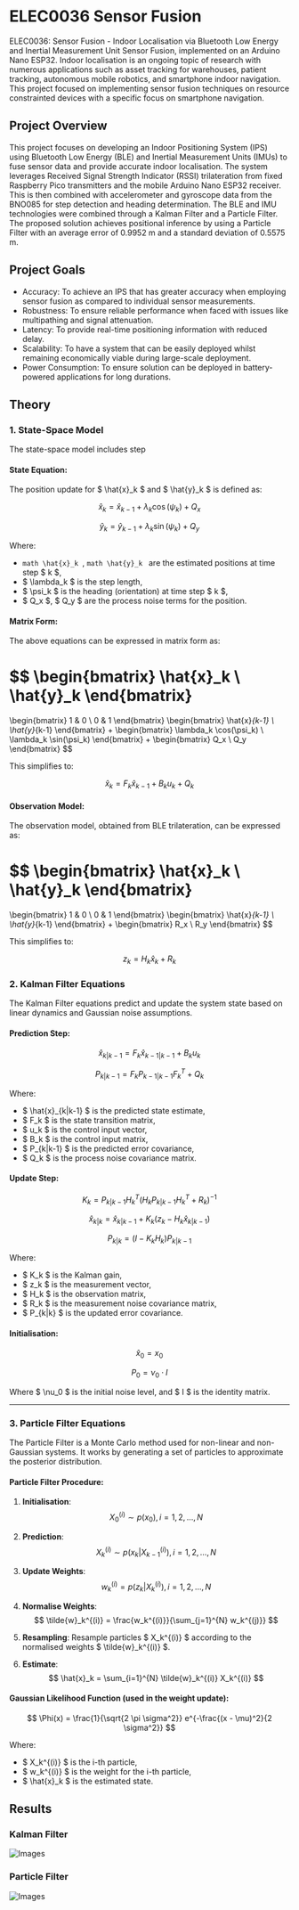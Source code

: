 # ELEC0036 Sensor Fusion
ELEC0036: Sensor Fusion - Indoor Localisation via Bluetooth Low Energy and Inertial Measurement Unit Sensor Fusion, implemented on an Arduino Nano ESP32. Indoor localisation is an ongoing topic of research with numerous applications such as
asset tracking for warehouses, patient tracking, autonomous mobile robotics, and smartphone indoor navigation. This project focused on implementing sensor fusion techniques on resource constrainted devices with a specific focus on smartphone navigation.

## Project Overview
This project focuses on developing an Indoor Positioning System (IPS) using Bluetooth Low Energy (BLE) and Inertial Measurement Units (IMUs) to fuse sensor data and provide accurate indoor localisation. The system leverages Received Signal Strength Indicator (RSSI) trilateration from fixed Raspberry Pico transmitters and the mobile Arduino Nano ESP32 receiver. This is then combined with accelerometer and gyroscope data from the BNO085 for step detection and heading determination. The BLE and IMU technologies were combined through a Kalman Filter and a Particle Filter. The proposed solution achieves positional inference by using a Particle Filter with an average error of 0.9952 m and a standard deviation of 0.5575 m.

## Project Goals
- Accuracy: To achieve an IPS that has greater accuracy when employing sensor
fusion as compared to individual sensor measurements.
- Robustness: To ensure reliable performance when faced with issues like multipathing and signal attenuation.
- Latency: To provide real-time positioning information with reduced delay.
- Scalability: To have a system that can be easily deployed whilst remaining economically viable during large-scale deployment.
- Power Consumption: To ensure solution can be deployed in battery-powered
applications for long durations.

## Theory

### 1. **State-Space Model**
The state-space model includes step

#### **State Equation**:
The position update for $ \hat{x}_k $ and $ \hat{y}_k $ is defined as:

```math
\hat{x}_k = \hat{x}_{k-1} + \lambda_k \cos(\psi_k) + Q_x
```
```math
\hat{y}_k = \hat{y}_{k-1} + \lambda_k \sin(\psi_k) + Q_y
```

Where:
- ```math \hat{x}_k ```, ```math \hat{y}_k ``` are the estimated positions at time step $ k $,
- $ \lambda_k $ is the step length,
- $ \psi_k $ is the heading (orientation) at time step $ k $,
- $ Q_x $, $ Q_y $ are the process noise terms for the position.

#### **Matrix Form**:
The above equations can be expressed in matrix form as:

$$
\begin{bmatrix}
\hat{x}_k \\
\hat{y}_k
\end{bmatrix}
=
\begin{bmatrix}
1 & 0 \\
0 & 1
\end{bmatrix}
\begin{bmatrix}
\hat{x}_{k-1} \\
\hat{y}_{k-1}
\end{bmatrix}
+
\begin{bmatrix}
\lambda_k \cos(\psi_k) \\
\lambda_k \sin(\psi_k)
\end{bmatrix}
+
\begin{bmatrix}
Q_x \\
Q_y
\end{bmatrix}
$$

This simplifies to:

$$
\hat{x}_k = F_k \hat{x}_{k-1} + B_k u_k + Q_k
$$

#### **Observation Model**:
The observation model, obtained from BLE trilateration, can be expressed as:

$$
\begin{bmatrix}
\hat{x}_k \\
\hat{y}_k
\end{bmatrix}
=
\begin{bmatrix}
1 & 0 \\
0 & 1
\end{bmatrix}
\begin{bmatrix}
\hat{x}_{k-1} \\
\hat{y}_{k-1}
\end{bmatrix}
+
\begin{bmatrix}
R_x \\
R_y
\end{bmatrix}
$$

This simplifies to:

$$
z_k = H_k \hat{x}_k + R_k
$$

### 2. **Kalman Filter Equations**
The Kalman Filter equations predict and update the system state based on linear dynamics and Gaussian noise assumptions.

#### **Prediction Step:**

$$
\hat{x}_{k|k-1} = F_k \hat{x}_{k-1|k-1} + B_k u_k
$$

$$
P_{k|k-1} = F_k P_{k-1|k-1} F_k^T + Q_k
$$

Where:
- $ \hat{x}_{k|k-1} $ is the predicted state estimate,
- $ F_k $ is the state transition matrix,
- $ u_k $ is the control input vector,
- $ B_k $ is the control input matrix,
- $ P_{k|k-1} $ is the predicted error covariance,
- $ Q_k $ is the process noise covariance matrix.

#### **Update Step:**

$$
K_k = P_{k|k-1} H_k^T \left( H_k P_{k|k-1} H_k^T + R_k \right)^{-1}
$$

$$
\hat{x}_{k|k} = \hat{x}_{k|k-1} + K_k \left( z_k - H_k \hat{x}_{k|k-1} \right)
$$

$$
P_{k|k} = (I - K_k H_k) P_{k|k-1}
$$

Where:
- $ K_k $ is the Kalman gain,
- $ z_k $ is the measurement vector,
- $ H_k $ is the observation matrix,
- $ R_k $ is the measurement noise covariance matrix,
- $ P_{k|k} $ is the updated error covariance.

#### **Initialisation:**

$$
\hat{x}_0 = x_0
$$

$$
P_0 = \nu_0 \cdot I
$$

Where $ \nu_0 $ is the initial noise level, and $ I $ is the identity matrix.

---

### 3. **Particle Filter Equations**
The Particle Filter is a Monte Carlo method used for non-linear and non-Gaussian systems. It works by generating a set of particles to approximate the posterior distribution.

#### **Particle Filter Procedure**:

1. **Initialisation**: 
   $$ X_0^{(i)} \sim p(x_0), \, i = 1, 2, \dots, N $$

2. **Prediction**:
   $$ X_k^{(i)} \sim p(x_k | X_{k-1}^{(i)}), \, i = 1, 2, \dots, N $$

3. **Update Weights**:
   $$ w_k^{(i)} = p(z_k | X_k^{(i)}), \, i = 1, 2, \dots, N $$

4. **Normalise Weights**:
   $$ \tilde{w}_k^{(i)} = \frac{w_k^{(i)}}{\sum_{j=1}^{N} w_k^{(j)}} $$

5. **Resampling**:
   Resample particles $ X_k^{(i)} $ according to the normalised weights $ \tilde{w}_k^{(i)} $.

6. **Estimate**:
   $$ \hat{x}_k = \sum_{i=1}^{N} \tilde{w}_k^{(i)} X_k^{(i)} $$

#### **Gaussian Likelihood Function** (used in the weight update):

$$
\Phi(x) = \frac{1}{\sqrt{2 \pi \sigma^2}} e^{-\frac{(x - \mu)^2}{2 \sigma^2}}
$$

Where:
- $ X_k^{(i)} $ is the i-th particle,
- $ w_k^{(i)} $ is the weight for the i-th particle,
- $ \hat{x}_k $ is the estimated state.

## Results
### Kalman Filter
![Images](Images/ELEC0036_KF_Results.png)

### Particle Filter
![Images](Images/ELEC0036_PF_Results.png)
